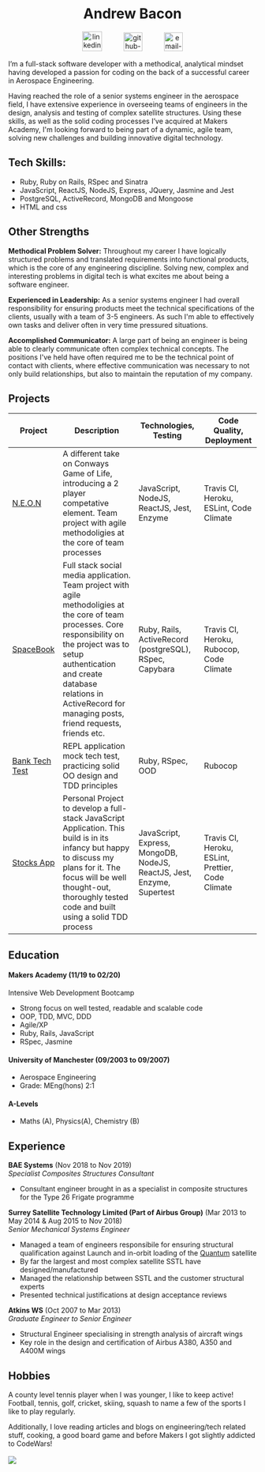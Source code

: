 <h1 align="center"> Andrew Bacon </h1>

<div align="center">
<a href="https://www.linkedin.com/in/andrew-bacon-a13942b3/">
<img src="https://www.iconfinder.com/data/icons/free-social-icons/67/linkedin_circle_color-512.png" alt="linkedin-icon" height="40" width="40" hspace="20"></a>
 <a href="https://github.com/ajbacon">
<img src="https://cdn0.iconfinder.com/data/icons/octicons/1024/mark-github-512.png" alt="github-icon" height="38" width="38" hspace="20"></a>
<a href="mailto:abacon2013@gmail.com">
<img src="https://cdn3.iconfinder.com/data/icons/linecons-free-vector-icons-pack/32/mail-512.png" alt="email-icon" height="38" width="38" hspace="20"></a>

 
</div>


I’m a full-stack software developer with a methodical, analytical mindset having developed a passion for coding on the back of a successful career in Aerospace Engineering.

Having reached the role of a senior systems engineer in the aerospace field, I have extensive experience in overseeing teams of engineers in the design, analysis and testing of complex satellite structures. Using these skills, as well as the solid coding processes I’ve acquired at Makers Academy, I'm looking forward to being part of a dynamic, agile team, solving new challenges and building innovative digital technology.

## Tech Skills:

- Ruby, Ruby on Rails, RSpec and Sinatra
- JavaScript, ReactJS, NodeJS, Express, JQuery, Jasmine and Jest
- PostgreSQL, ActiveRecord, MongoDB and Mongoose
- HTML and css

## Other Strengths

**Methodical Problem Solver:** Throughout my career I have logically structured problems and translated requirements into functional products, which is the core of any engineering discipline. Solving new, complex and interesting problems in digital tech is what excites me about being a software engineer.

**Experienced in Leadership:** As a senior systems engineer I had overall responsibility for ensuring products meet the technical specifications of the clients, usually with a team of 3-5 engineers. As such I'm able to effectively own tasks and deliver often in very time pressured situations.

**Accomplished Communicator:** A large part of being an engineer is being able to clearly communicate often complex technical concepts. The positions I've held have often required me to be the technical point of contact with clients, where effective communication was necessary to not only build relationships, but also to maintain the reputation of my company. 

## Projects

| Project           | Description                                                                                                                                                                                                                              | Technologies, Testing                  | Code Quality, Deployment |
| ----------------- | ---------------------------------------------------------------------------------------------------------------------------------------------------------------------------------------------------------------------------------------- | ----------------------------- | -------------------- |
| [N.E.O.N](https://github.com/even13/game_of_life) | A different take on Conways Game of Life, introducing a 2 player competative element. Team project with agile methodoligies at the core of team processes | JavaScript, NodeJS, ReactJS, Jest, Enzyme | Travis CI, Heroku, ESLint, Code Climate     |
| [SpaceBook](https://github.com/ajbacon/acebook-true-GrIT) | Full stack social media application. Team project with agile methodoligies at the core of team processes. Core responsibility on the project was to setup authentication and create database relations in ActiveRecord for managing posts, friend requests, friends etc.                                                                                                                                                                                       | Ruby, Rails, ActiveRecord (postgreSQL), RSpec, Capybara | Travis CI, Heroku, Rubocop, Code Climate |
| [Bank Tech Test](https://github.com/ajbacon/bank_tech_test_rb) | REPL application mock tech test, practicing solid OO design and TDD principles                                                 | Ruby, RSpec, OOD | Rubocop     |
| [Stocks App](https://github.com/ajbacon/StocksApp) | Personal Project to develop a full-stack JavaScript Application. This build is in its infancy but happy to discuss my plans for it. The focus will be well thought-out, thoroughly tested code and built using a solid TDD process | JavaScript, Express, MongoDB, NodeJS, ReactJS, Jest, Enzyme, Supertest | Travis CI, Heroku, ESLint, Prettier, Code Climate      |

## Education

#### Makers Academy (11/19 to 02/20)
Intensive Web Development Bootcamp

- Strong focus on well tested, readable and scalable code
- OOP, TDD, MVC, DDD
- Agile/XP
- Ruby, Rails, JavaScript
- RSpec, Jasmine

#### University of Manchester (09/2003 to 09/2007)

- Aerospace Engineering
- Grade: MEng(hons) 2:1

#### A-Levels

- Maths (A), Physics(A), Chemistry (B)

## Experience

**BAE Systems** (Nov 2018 to Nov 2019)  
_Specialist Composites Structures Consultant_

- Consultant engineer brought in as a specialist in composite structures for the Type 26 Frigate programme

**Surrey Satellite Technology Limited (Part of Airbus Group)** (Mar 2013 to May 2014 & Aug 2015 to Nov 2018)  
_Senior Mechanical Systems Engineer_

- Managed a team of engineers responsibile for ensuring structural qualification against Launch and in-orbit loading of the [Quantum](http://www.esa.int/Applications/Telecommunications_Integrated_Applications/Quantum) satellite
- By far the largest and most complex satellite SSTL have designed/manufactured
- Managed the relationship between SSTL and the customer structural experts
- Presented technical justifications at design acceptance reviews

**Atkins WS** (Oct 2007 to Mar 2013)  
_Graduate Engineer to Senior Engineer_

- Structural Engineer specialising in strength analysis of aircraft wings
- Key role in the design and certification of Airbus A380, A350 and A400M wings

## Hobbies

A county level tennis player when I was younger, I like to keep active! Football, tennis, golf, cricket, skiing, squash to name a few of the sports I like to play regularly.

Additionally, I love reading articles and blogs on engineering/tech related stuff, cooking, a good board game and before Makers I got slightly addicted to CodeWars!
<br />
<br />
<a href="https://www.codewars.com/users/ajbacon"><img src="https://www.codewars.com/users/ajbacon/badges/large" /></a>


